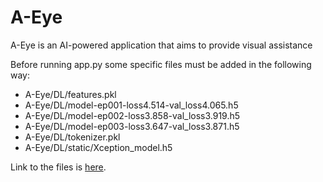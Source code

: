 # A-Eye
A-Eye is an AI-powered application that aims to provide visual assistance

Before running app.py some specific files must be added in the following way:
- A-Eye/DL/features.pkl
- A-Eye/DL/model-ep001-loss4.514-val_loss4.065.h5
- A-Eye/DL/model-ep002-loss3.858-val_loss3.919.h5
- A-Eye/DL/model-ep003-loss3.647-val_loss3.871.h5
- A-Eye/DL/tokenizer.pkl
- A-Eye/DL/static/Xception_model.h5


Link to the files is [here](https://drive.google.com/drive/folders/1SzRwBnUgiPU42rPcpjGQ0MrxxcvW7Gxb?usp=sharing).
